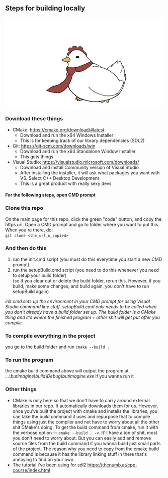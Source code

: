 ## Steps for building locally
![](https://github.com/jackb7890/butimagine/blob/main/hentie.gif)
### Download these things
- CMake: https://cmake.org/download/#latest
    - Download and run the x64 Windows Installer
    - This is for keeping track of our library dependencies (SDL2)
- Git: https://git-scm.com/downloads/win
    - Download and run the x64 Standalone Window Installer
    - This gets things
- Visual Studio: https://visualstudio.microsoft.com/downloads/
    - Download and install Community version of Visual Studio
    - After installing the installer, it will ask what packages you
    want with VS. Select C++ Desktop Development
    - This is a great product with really sexy devs

#### For the following steps, open CMD prompt 

### Clone this repo
On the main page for this repo, click the green "code" button, and copy
the https url. Open a CMD prompt and go to folder where you want to put this.
When you're there, do:  
`git clone <the_url_u_copied>`

### And then do this
1. run the init.cmd script (you must do this everytime you start a new CMD prompt)
2. run the setupBuild.cmd script (you need to do this whenever you need to setup your build folder)  
(so if you clear out or delete the build folder, rerun this. However, if you build, make some changes, and build again, you don't have to run setupBuild again)


*init.cmd sets up the environment in your CMD prompt for using Visual Studio command line stuff. setupBuild.cmd only needs to be called when you don't already have a build folder set up. The build folder is a CMake thing and it's where the finished program + other shit will get put after you compile.*

### To compile everything in the project
you go to the build folder and run `cmake --build .`

### To run the program
the cmake build command above will output the program at *...\butimagine\build\Debug\butimagine.exe* if you wanna run it


### Other things
- CMake is only here so that we don't have to carry around external libraries in our repo. It automatically downloads them for us. However, once you've built the project with cmake and installs the libraries, you can take the build command it uses and repurpose that to compile things using just the compiler and not have to worry about all the other shit CMake's doing. To get the build command from cmake, run it with the verbose option -- `cmake --build . -v`. It'll have a ton of shit, most you don't need to worry about. But you can easily add and remove source files from the build command if you wanna build just small parts of the project. The reason why you need to copy from the cmake build command is because it has the library linking stuff in there that's annoying to find on your own.
- The tutorial i've been using for sdl2 https://thenumb.at/cpp-course/index.html